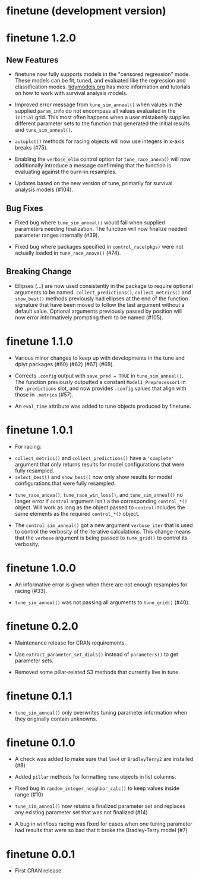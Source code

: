# finetune (development version)

# finetune 1.2.0

## New Features

* finetune now fully supports models in the "censored regression" mode. These models can be fit, tuned, and evaluated like the regression and classification modes. [tidymodels.org](https://www.tidymodels.org/learn/#category=survival%20analysis) has more information and tutorials on how to work with survival analysis models.

* Improved error message from `tune_sim_anneal()` when values in the supplied `param_info` do not encompass all values evaluated in the `initial` grid. This most often happens when a user mistakenly supplies different parameter sets to the function that generated the initial results and `tune_sim_anneal()`.

* `autoplot()` methods for racing objects will now use integers in x-axis breaks (#75).

* Enabling the `verbose_elim` control option for `tune_race_anova()` will now additionally introduce a message confirming that the function is evaluating against the burn-in resamples.

* Updates based on the new version of tune, primarily for survival analysis models (#104). 

## Bug Fixes

* Fixed bug where `tune_sim_anneal()` would fail when supplied parameters needing finalization. The function will now finalize needed parameter ranges internally (#39).

* Fixed bug where packages specified in `control_race(pkgs)` were not actually loaded in `tune_race_anova()` (#74).

## Breaking Change

* Ellipses (...) are now used consistently in the package to require optional arguments to be named. `collect_predictions()`, `collect_metrics()` and `show_best()` methods previously had ellipses at the end of the function signature  that have been moved to follow the last argument without a default value. Optional arguments previously passed by position will now error informatively prompting them to be named (#105).

# finetune 1.1.0

* Various minor changes to keep up with developments in the tune and dplyr packages (#60) (#62) (#67) (#68). 

* Corrects `.config` output with `save_pred = TRUE` in `tune_sim_anneal()`. The function previously outputted a constant `Model1_Preprocessor1` in the `.predictions` slot, and now provides `.config` values that align with those in `.metrics` (#57).

* An `eval_time` attribute was added to tune objects produced by finetune. 

# finetune 1.0.1

* For racing: 
 - `collect_metrics()` and `collect_predictions()` have a `'complete'` argument that only returns results for model configurations that were fully resampled. 
 - `select_best()` and `show_best()` now only show results for model configurations that were fully resampled. 

* `tune_race_anova()`, `tune_race_win_loss()`, and `tune_sim_anneal()` no longer error if `control` argument isn't a the corresponding `control_*()` object. Will work as long as the object passed to `control` includes the same elements as the required `control_*()` object.

* The `control_sim_anneal()` got a new argument `verbose_iter` that is used to control the verbosity of the iterative calculations. This change means that the `verbose` argument is being passed to `tune_grid()` to control its verbosity.


# finetune 1.0.0

* An informative error is given when there are not enough resamples for racing (#33).

* `tune_sim_anneal()` was not passing all arguments to `tune_grid()` (#40). 

# finetune 0.2.0

* Maintenance release for CRAN requirements. 

* Use `extract_parameter_set_dials()` instead of `parameters()` to get parameter sets. 

* Removed some pillar-related S3 methods that currently live in tune. 

# finetune 0.1.1

* `tune_sim_anneal()` only overwrites tuning parameter information when they originally contain unknowns.

# finetune 0.1.0

* A check was added to make sure that `lme4` or `BradleyTerry2` are installed (#8)

* Added `pillar` methods for formatting `tune` objects in list columns. 

* Fixed bug in `random_integer_neighbor_calc()` to keep values inside range (#10)

* `tune_sim_anneal()` now retains a finalized parameter set and replaces any existing parameter set that was not finalized (#14)

* A bug in win/loss racing was fixed for cases when one tuning parameter had results that were so bad that it broke the Bradley-Terry model (#7)

# finetune 0.0.1

* First CRAN release
